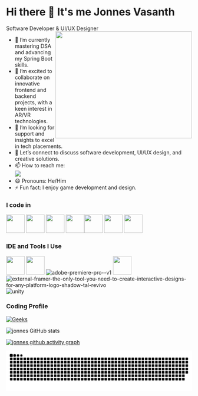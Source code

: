 # Hi there 👋 It's me Jonnes Vasanth

Software Developer & UI/UX Designer
<img align="right" width="370" height="290" src="https://camo.githubusercontent.com/d1e9733ec79822bcadf8b9a1035840ee511e2f022fe9f652cc163db23dc171d3/68747470733a2f2f6d656469612e67697068792e636f6d2f6d656469612f53576f536b4e36447854737a71494b4571762f67697068792e676966">                                                 
- 📘 I’m currently mastering DSA and advancing my Spring Boot skills.
- 🌟 I’m excited to collaborate on innovative frontend and backend projects, with a keen interest in AR/VR technologies.
- 💼 I’m looking for support and insights to excel in tech placements.
- 🎨 Let’s connect to discuss software development, UI/UX design, and creative solutions.
- 📫 How to reach me:
<br /> <div align="justify">[<img src="https://img.shields.io/badge/LinkedIn-0077B5?style=for-the-badge&logo=linkedin&logoColor=white" />](https://www.linkedin.com/in/jonnes-vasanth-a-934335248/?originalSubdomain=in) </div>
- 😄 Pronouns: He/Him
- ⚡ Fun fact: I enjoy game development and design.

### I code in
<img height="50" width="50" src="https://img.icons8.com/color/48/000000/python.png" /> <img height="50" width="50" src="https://img.icons8.com/color/48/000000/java-coffee-cup-logo.png" /> <img height="50" width="50" src="https://img.icons8.com/color/48/000000/react-native.png"/> <img height="50" width="50" src="https://img.icons8.com/color/48/000000/javascript.png"/><img height="50" width="50" src="https://img.icons8.com/color/48/000000/mysql-logo.png"/> <img height="50" width="50" src="https://img.icons8.com/color/48/000000/mongodb.png"/> <img height="50" width="50" src="https://img.icons8.com/color/48/000000/spring-logo.png"/>

### IDE and Tools I Use
<img height="50" width="50" src="https://img.icons8.com/color/48/000000/visual-studio-code-2019.png"/> <img height="50" width="50" src="https://img.icons8.com/color/48/000000/git.png"/> <img width="48" height="48" src="https://img.icons8.com/color/48/adobe-premiere-pro--v1.png" alt="adobe-premiere-pro--v1"/> <img height="50" width="50" src="https://img.icons8.com/color/48/000000/figma--v1.png"/>
<img width="48" height="48" src="https://img.icons8.com/external-tal-revivo-shadow-tal-revivo/48/external-framer-the-only-tool-you-need-to-create-interactive-designs-for-any-platform-logo-shadow-tal-revivo.png" alt="external-framer-the-only-tool-you-need-to-create-interactive-designs-for-any-platform-logo-shadow-tal-revivo"/><img width="48" height="48" src="https://img.icons8.com/fluency/48/unity.png" alt="unity"/>

### Coding Profile

[![Geeks](https://img.icons8.com/color/48/GeeksforGeeks.png)](https://www.geeksforgeeks.org/user/jonne6twe/)

![jonnes GitHub stats](https://github-readme-stats.vercel.app/api?username=jonnes14&show_icons=true&theme=graywhite)


[![jonnes github activity graph](https://github-readme-activity-graph.vercel.app/graph?username=jonnes14&bg_color=a3c7d6&color=3f3b6c&line=9f73ab&point=624f82&area=true&hide_border=true)](https://github.com/ashutosh00710/github-readme-activity-graph)

<div align="center">
  <img src="https://github.com/jonnes14/jonnes14/blob/output/github-snake.svg" alt="snake gif">
</div>
